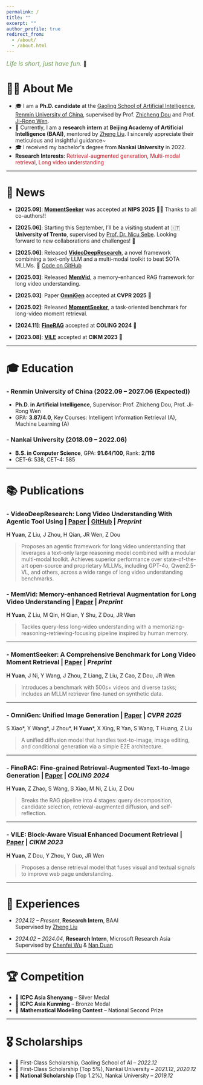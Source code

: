 ```yaml
---
permalink: /
title: ""
excerpt: ""
author_profile: true
redirect_from: 
  - /about/
  - /about.html
---
```


<span class='anchor' id='about-me'></span>
<span style="font-style: italic; color: #6a994e; font-size: 16px;">Life is short, just have fun.</span> 🤪



# 💃🏻 About Me

- 🎓 I am a **Ph.D. candidate** at the [Gaoling School of Artificial Intelligence](https://ai.ruc.edu.cn/), [Renmin University of China](https://www.ruc.edu.cn/), supervised by Prof. [Zhicheng Dou](http://playbigdata.ruc.edu.cn/dou) and Prof. [Ji-Rong Wen](https://scholar.google.com/citations?user=tbxCHJgAAAAJ).  
- 🔬 Currently, I am a **research intern** at **Beijing Academy of Artificial Intelligence (BAAI)**, mentored by [Zheng Liu](https://zhengliu101.github.io/). I sincerely appreciate their meticulous and insightful guidance~ 
- 🎓 I received my bachelor's degree from **Nankai University** in 2022.  
-  **Research Interests**: <span style="color:#c1121f">Retrieval-augmented generation</span>, <span style="color:#c1121f">Multi-modal retrieval</span>, <span style="color:#c1121f">Long video understanding</span>  

---

# 📢 News

- **[2025.09]**: [**MomentSeeker**](https://arxiv.org/abs/2502.12558) was accepted at **NIPS 2025** 🎉🎉 Thanks to all co-authors!!

- **[2025.06]**: Starting this September, I’ll be a visiting student at 🇮🇹**University of Trento**, supervised by [Prof. Dr. Nicu Sebe](https://disi.unitn.it/~sebe/). Looking forward to new collaborations and challenges! 🚀

- **[2025.06]**: Released [**VideoDeepResearch**](https://arxiv.org/pdf/2506.10821), a novel framework combining a text-only LLM and a multi-modal toolkit to beat SOTA MLLMs.  🔗 [Code on GitHub](https://github.com/yhy-2000/VideoDeepResearch)

- **[2025.03]**: Released [**MemVid**](https://arxiv.org/abs/2503.09149), a memory-enhanced RAG framework for long video understanding.

- **[2025.03]**: Paper [**OmniGen**](https://arxiv.org/abs/2409.11340) accepted at **CVPR 2025** 🎉

- **[2025.02]**: Released [**MomentSeeker**](https://arxiv.org/abs/2502.12558), a task-oriented benchmark for long-video moment retrieval.

- **[2024.11]**: [**FineRAG**](https://aclanthology.org/2025.coling-main.741/) accepted at **COLING 2024** 🥳

- **[2023.08]**: [**VILE**](https://dl.acm.org/doi/10.1145/3583780.3615107) accepted at **CIKM 2023** 🥳

---

# 🎓 Education

### - Renmin University of China  (2022.09 – 2027.06 (Expected)) 
- **Ph.D. in Artificial Intelligence**, Supervisor: Prof. Zhicheng Dou, Prof. Ji-Rong Wen  
- GPA: **3.87/4.0**, Key Courses: Intelligent Information Retrieval (A), Machine Learning (A)

###  - Nankai University  (2018.09 – 2022.06) 
- **B.S. in Computer Science**, GPA: **91.64/100**, Rank: **2/116**
- CET-6: 538, CET-4: 585

---

# 📚 Publications


### - **VideoDeepResearch: Long Video Understanding With Agentic Tool Using** | [Paper]([https://arxiv.org/abs/2503.09149](https://arxiv.org/pdf/2506.10821)) | [GitHub](https://github.com/yhy-2000/VideoDeepResearch) | *Preprint*

**H Yuan**, Z Liu, J Zhou, H Qian, JR Wen, Z Dou

> Proposes an agentic framework for long video understanding that leverages a text-only large reasoning model combined with a modular multi-modal toolkit. Achieves superior performance over state-of-the-art open-source and proprietary MLLMs, including GPT-4o, Qwen2.5-VL, and others, across a wide range of long video understanding benchmarks.


### - **MemVid: Memory-enhanced Retrieval Augmentation for Long Video Understanding**  | [Paper](https://arxiv.org/abs/2503.09149) | *Preprint*
**H Yuan**, Z Liu, M Qin, H Qian, Y Shu, Z Dou, JR Wen  
> Tackles query-less long-video understanding with a memorizing-reasoning-retrieving-focusing pipeline inspired by human memory.

---

### - **MomentSeeker: A Comprehensive Benchmark for Long Video Moment Retrieval**  | [Paper](https://arxiv.org/abs/2502.12558) | *Preprint*
**H Yuan**, J Ni, Y Wang, J Zhou, Z Liang, Z Liu, Z Cao, Z Dou, JR Wen  
> Introduces a benchmark with 500s+ videos and diverse tasks; includes an MLLM retriever fine-tuned on synthetic data.

---

### - **OmniGen: Unified Image Generation**  | [Paper](https://arxiv.org/abs/2409.11340) | *CVPR 2025*  
S Xiao*, Y Wang*, J Zhou*, **H Yuan***, X Xing, R Yan, S Wang, T Huang, Z Liu  
> A unified diffusion model that handles text-to-image, image editing, and conditional generation via a simple E2E architecture.

---

### - **FineRAG: Fine-grained Retrieval-Augmented Text-to-Image Generation**  | [Paper](https://aclanthology.org/2025.coling-main.741/) | *COLING 2024*  
**H Yuan**, Z Zhao, S Wang, S Xiao, M Ni, Z Liu, Z Dou  
> Breaks the RAG pipeline into 4 stages: query decomposition, candidate selection, retrieval-augmented diffusion, and self-reflection.

---

### - **VILE: Block-Aware Visual Enhanced Document Retrieval** | [Paper](https://dl.acm.org/doi/10.1145/3583780.3615107) | *CIKM 2023*  
**H Yuan**, Z Dou, Y Zhou, Y Guo, JR Wen  
> Proposes a dense retrieval model that fuses visual and textual signals to improve web page understanding.

---

# 💼 Experiences

- *2024.12 – Present*, **Research Intern**, BAAI  
  Supervised by [Zheng Liu](https://zhengliu101.github.io/)

- *2024.02 – 2024.04*, **Research Intern**, Microsoft Research Asia  
  Supervised by [Chenfei Wu](https://chenfei-wu.github.io/) & [Nan Duan](https://nanduan.github.io/)  

---

# 🏆 Competition

- 🥈 **ICPC Asia Shenyang** – Silver Medal  
- 🥉 **ICPC Asia Kunming** – Bronze Medal  
- 🥈 **Mathematical Modeling Contest** – National Second Prize

---

# 🎖 Scholarships

- 🥇 First-Class Scholarship, Gaoling School of AI – *2022.12*  
- 🥇 First-Class Scholarship (Top 5%), Nankai University – *2021.12*, *2020.12*  
- 🏅 **National Scholarship** (Top 1.2%), Nankai University – *2019.12*
